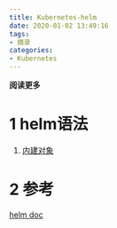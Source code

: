 ```yaml
---
title: Kubernetes-helm
date: 2020-01-02 13:49:16
tags: 
- 摘录
categories: 
- Kubernetes
---
```


__阅读更多__

<!--more-->

# 1 helm语法

1. [内建对象](https://helm.sh/docs/topics/chart_template_guide/builtin_objects/)

# 2 参考

[helm doc](https://helm.sh/docs/)

